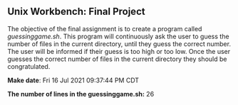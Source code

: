 ## Unix Workbench: Final Project

The objective of the final assignment is to create a program called *guessinggame.sh*. This program will continuously ask the user to guess the number of files in the current directory, until they guess the correct number. The user will be informed if their guess is too high or too low. Once the user guesses the correct number of files in the current directory they should be congratulated.

**Make date**: Fri 16 Jul 2021 09:37:44 PM CDT

**The number of lines in the guessinggame.sh:** 26

